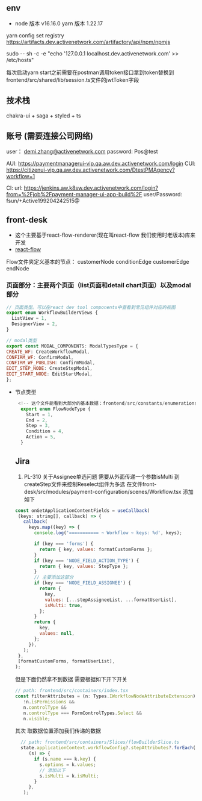 ## env
- node   版本  v16.16.0
yarn 版本 1.22.17

yarn config set registry https://artifacts.dev.activenetwork.com/artifactory/api/npm/npmjs

sudo -- sh -c -e "echo '127.0.0.1   localhost.dev.activenetwork.com' >> /etc/hosts" 

每次启动yarn start之前需要在postman调用token接口拿到token替换到frontend/src/shared/lib/session.ts文件的jwtToken字段

## 技术栈
chakra-ui + saga + styled + ts

## 账号 (需要连接公司网络)
user： demi.zhang@activenetwork.com
password: Pos@test

 AUI: https://paymentmanagerui-vip.qa.aw.dev.activenetwork.com/login
 CUI: https://citizenui-vip.qa.aw.dev.activenetwork.com/DtestPMAgency?workflow=1

 CI:
 url: https://jenkins.aw.k8sw.dev.activenetwork.com/login?from=%2Fjob%2Fpayment-manager-ui-app-build%2F
 user/Password: fsun/+Active199204242515@



## front-desk
- 这个主要基于react-flow-renderer(现在叫react-flow 我们使用时老版本)库来开发
- [react-flow](https://reactflow.dev/docs/guides/custom-nodes/)

Flow文件夹定义基本的节点： customerNode conditionEdge customerEdge endNode

### 页面部分：主要两个页面（list页面和detail chart页面）以及modal部分
  ```js
  // 页面类型。可以在react dev tool components中查看到常见组件对应的视图
  export enum WorkflowBuilderViews {
    ListView = 1,
    DesignerView = 2,
  }

  // modal类型
  export const MODAL_COMPONENTS: ModalTypesType = {
  CREATE_WF: CreateWorkflowModal,
  CONFIRM_WF: ConfirmModal,
  CONFIRM_WF_PUBLISH: ConfirmModal,
  EDIT_STEP_NODE: CreateStepModal,
  EDIT_START_NODE: EditStartModal,
};
  ```
- 节点类型
  ```js
   <!-- 这个文件能看到大部分的基本数据：frontend/src/constants/enumerations.ts -->
    export enum FlowNodeType {
      Start = 1,
      End = 2,
      Step = 3,
      Condition = 4,
      Action = 5,
    }
  ```

  ## Jira
  1. PL-310 关于Assignee单选问题 需要从外面传递一个参数isMulti 到createStep文件来控制Reselect组件为多选
   在文件front-desk/src/modules/payment-configuration/scenes/Workflow.tsx 添加如下
   ```jsx
   const onGetApplicationContentFields = useCallback(
    (keys: string[], callback) => {
      callback(
        keys.map((key) => {
          console.log('=========== ~ Workflow ~ keys: %d', keys);

          if (key === 'forms') {
            return { key, values: formatCustomForms };
          }
          if (key === 'NODE_FIELD_ACTION_TYPE') {
            return { key, values: StepType };
          }
          // 主要添加这部分
          if (key === 'NODE_FIELD_ASSIGNEE') {
            return {
              key,
              values: [...stepAssigneeList, ...formatUserList],
              isMulti: true,
            };
          }
          return {
            key,
            values: null,
          };
        }),
      );
    },
    [formatCustomForms, formatUserList],
  );
   ```
   但是下面仍然拿不到数据 需要根据如下开下开关
   ```jsx
   // path: frontend/src/containers/index.tsx
   const filterAttributes = (n: Types.IWorkflowNodeAttributeExtension) =>
      !n.isPermissions &&
      n.controlType &&
      n.controlType === FormControlTypes.Select &&
      n.visible;
   ```
   其次 取数据位置添加我们传递的数据
   ```jsx
     // path: frontend/src/containers/Slices/flowBuilderSlice.ts
     state.applicationContext.workflowConfig?.stepAttributes?.forEach(
        (s) => {
          if (s.name === k.key) {
            s.options = k.values;
            // 添加以下
            s.isMulti = k.isMulti;
          }
        },
      );
   ```
   
